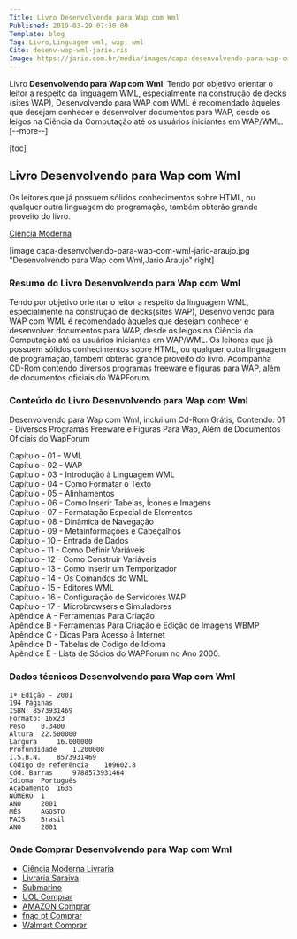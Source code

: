 ```yaml
---
Title: Livro Desenvolvendo para Wap com Wml 
Published: 2019-03-29 07:30:00
Template: blog 
Tag: Livro,Linguagem wml, wap, wml
Cite: desenv-wap-wml-jario.ris
Image: https://jario.com.br/media/images/capa-desenvolvendo-para-wap-com-wml-jario-araujo.jpg
---
```

Livro **Desenvolvendo para Wap com Wml**. Tendo por objetivo orientar o leitor a respeito da linguagem WML, especialmente na construção de decks (sites WAP), Desenvolvendo para WAP com WML é recomendado àqueles que desejam conhecer e desenvolver documentos para WAP, desde os leigos na Ciência da Computação até os usuários iniciantes em WAP/WML. [--more--]


[toc]

## Livro Desenvolvendo para Wap com Wml

Os leitores que já possuem sólidos conhecimentos sobre HTML, ou qualquer outra linguagem de programação, também obterão grande proveito do livro.

[Ciência Moderna](https://www.lcm.com.br/site/#livros/busca?term=jario)

[image capa-desenvolvendo-para-wap-com-wml-jario-araujo.jpg "Desenvolvendo para Wap com Wml,Jario Araujo" right]

### Resumo do Livro Desenvolvendo para Wap com Wml

Tendo por objetivo orientar o leitor a respeito da linguagem WML, especialmente na construção de decks(sites WAP), Desenvolvendo para WAP com WML é recomendado àqueles que desejam conhecer e desenvolver documentos para WAP, desde os leigos na Ciência da Computação até os usuários iniciantes em WAP/WML. Os leitores que já possuem sólidos conhecimentos sobre HTML, ou qualquer outra linguagem de programação, também obterão grande proveito do livro. Acompanha CD-Rom contendo diversos programas freeware e figuras para WAP, além de documentos oficiais do WAPForum.

### Conteúdo do Livro  Desenvolvendo para Wap com Wml
Desenvolvendo para Wap com Wml, inclui um Cd-Rom Grátis, Contendo: 01 - Diversos Programas Freeware e Figuras Para Wap, Além de Documentos Oficiais do WapForum     

Capítulo - 01 - WML  
Capítulo - 02 - WAP  
Capítulo - 03 - Introdução à Linguagem WML  
Capítulo - 04 - Como Formatar o Texto   
Capítulo - 05 - Alinhamentos  
Capítulo - 06 - Como Inserir Tabelas, Ícones e Imagens  
Capítulo - 07 - Formatação Especial de Elementos  
Capítulo - 08 - Dinâmica de Navegação  
Capítulo - 09 - Metainformações e Cabeçalhos  
Capítulo - 10 - Entrada de Dados  
Capítulo - 11 - Como Definir Variáveis  
Capítulo - 12 - Como Construir Variáveis  
Capítulo - 13 - Como Inserir um Temporizador  
Capítulo - 14 - Os Comandos do WML  
Capítulo - 15 - Editores WML   
Capítulo - 16 - Configuração de Servidores WAP  
Capítulo - 17 - Microbrowsers e Simuladores  
Apêndice A - Ferramentas Para Criação  
Apêndice B - Ferramentas Para Criação e Edição de Imagens WBMP  
Apêndice C - Dicas Para Acesso à Internet  
Apêndice D - Tabelas de Código de Idioma  
Apêndice E - Lista de Sócios do WAPForum no Ano 2000.   

### Dados técnicos Desenvolvendo para Wap com Wml

    1ª Edição - 2001
    194 Páginas
    ISBN: 8573931469
    Formato: 16x23	
	Peso 	0.3400
	Altura 	22.500000
	Largura 	16.000000
	Profundidade 	1.200000
	I.S.B.N. 	8573931469
	Código de referência 	109602.8
	Cód. Barras 	9788573931464
	Idioma 	Português
	Acabamento 	1635
	NÚMERO 	1
	ANO 	2001
	MÊS 	AGOSTO
	PAÍS 	Brasil
	ANO 	2001

### Onde Comprar Desenvolvendo para Wap com Wml

* [Ciência Moderna Livraria](https://www.cienciamoderna.com.br/desenvolvendo-para-wap-com-wml/p)   
* [Livraria Saraiva](https://busca.saraiva.com.br/busca?q=jario-araujo)
* [Submarino](https://www.submarino.com.br/busca/jario-araujo)
* [UOL Comprar](http://shopping.uol.com.br/desenvolvendo-para-wap-com-wml-com-cd-rom-jario-araujo-8573931469.html)   
* [AMAZON Comprar](https://www.amazon.com.br/dp/8573931469/ref=asc_df_85739314691553770800000/?tag=buscape-mfn-20&creative=380333&creativeASIN=8573931469&linkCode=asn)    
* [fnac pt Comprar](https://www.fnac.pt/mp9815883/Desenvolvendo-para-Wap-com-Wml)    
* [Walmart Comprar](https://www.walmart.com.br/desenvolvendo-para-wap-com-wml/3154034/pr)    
